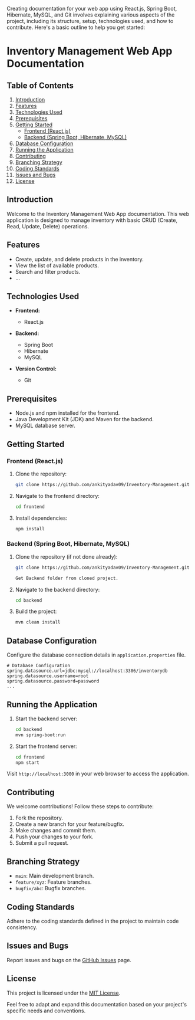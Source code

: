 Creating documentation for your web app using React.js, Spring Boot, Hibernate, MySQL, and Git involves explaining various aspects of the project, including its structure, setup, technologies used, and how to contribute. Here's a basic outline to help you get started:

# Inventory Management Web App Documentation

## Table of Contents

1. [Introduction](#introduction)
2. [Features](#features)
3. [Technologies Used](#technologies-used)
4. [Prerequisites](#prerequisites)
5. [Getting Started](#getting-started)
   - [Frontend (React.js)](#frontend-reactjs)
   - [Backend (Spring Boot, Hibernate, MySQL)](#backend-spring-boot-hibernate-mysql)
6. [Database Configuration](#database-configuration)
7. [Running the Application](#running-the-application)
8. [Contributing](#contributing)
9. [Branching Strategy](#branching-strategy)
10. [Coding Standards](#coding-standards)
11. [Issues and Bugs](#issues-and-bugs)
12. [License](#license)

## Introduction

Welcome to the Inventory Management Web App documentation. This web application is designed to manage inventory with basic CRUD (Create, Read, Update, Delete) operations.

## Features

- Create, update, and delete products in the inventory.
- View the list of available products.
- Search and filter products.
- ...

## Technologies Used

- **Frontend:**
  - React.js

- **Backend:**
  - Spring Boot
  - Hibernate
  - MySQL

- **Version Control:**
  - Git

## Prerequisites

- Node.js and npm installed for the frontend.
- Java Development Kit (JDK) and Maven for the backend.
- MySQL database server.

## Getting Started

### Frontend (React.js)

1. Clone the repository:
   ```bash
   git clone https://github.com/ankityadav09/Inventory-Management.git
   ```

2. Navigate to the frontend directory:
   ```bash
   cd frontend
   ```

3. Install dependencies:
   ```bash
   npm install
   ```

### Backend (Spring Boot, Hibernate, MySQL)

1. Clone the repository (if not done already):
   ```bash
   git clone https://github.com/ankityadav09/Inventory-Management.git

   Get Backend folder from cloned project.
   ```

2. Navigate to the backend directory:
   ```bash
   cd backend
   ```

3. Build the project:
   ```bash
   mvn clean install
   ```

## Database Configuration

Configure the database connection details in `application.properties` file.

```properties
# Database Configuration
spring.datasource.url=jdbc:mysql://localhost:3306/inventorydb
spring.datasource.username=root
spring.datasource.password=password
...
```

## Running the Application

1. Start the backend server:
   ```bash
   cd backend
   mvn spring-boot:run
   ```

2. Start the frontend server:
   ```bash
   cd frontend
   npm start
   ```

Visit `http://localhost:3000` in your web browser to access the application.

## Contributing

We welcome contributions! Follow these steps to contribute:

1. Fork the repository.
2. Create a new branch for your feature/bugfix.
3. Make changes and commit them.
4. Push your changes to your fork.
5. Submit a pull request.

## Branching Strategy

- `main`: Main development branch.
- `feature/xyz`: Feature branches.
- `bugfix/abc`: Bugfix branches.

## Coding Standards

Adhere to the coding standards defined in the project to maintain code consistency.

## Issues and Bugs

Report issues and bugs on the [GitHub Issues](https://github.com/ankityadav09/Inventory-Management/issues) page.

## License

This project is licensed under the [MIT License](LICENSE).

Feel free to adapt and expand this documentation based on your project's specific needs and conventions.
